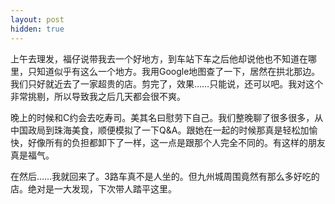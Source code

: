 ```yaml
---
layout: post
hidden: true
---
```

上午去理发，福仔说带我去一个好地方，到车站下车之后他却说他也不知道在哪里，只知道似乎有这么一个地方。我用Google地图查了一下，居然在拱北那边。我们只好就近去了一家超贵的店。剪完了，效果……只能说，还可以吧。我对这个非常挑剔，所以导致我之后几天都会很不爽。

晚上的时候和C约会去吃寿司。美其名曰慰劳下自己。我们整晚聊了很多很多，从中国政局到珠海美食，顺便模拟了一下Q&A。跟她在一起的时候那真是轻松加愉快，好像所有的负担都卸下了一样，这一点是跟那个人完全不同的。有这样的朋友真是福气。

在然后……我就回来了。3路车真不是人坐的。但九州城周围竟然有那么多好吃的店。绝对是一大发现，下次带人踏平这里。